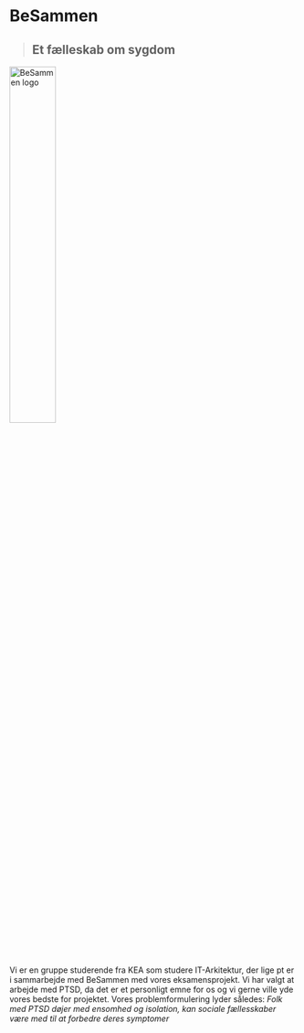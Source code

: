 # BeSammen
> ## Et fælleskab om sygdom

<img src= "https://github.com/nnnidooo/besammen/assets/111958229/f900170e-7a5d-4eb4-ae29-47f34e3c8b9a" alt= "BeSammen logo" width= "40%" height = "40%"> 

Vi er en gruppe studerende fra KEA som studere IT-Arkitektur, der lige pt er i sammarbejde med BeSammen med vores eksamensprojekt.
Vi har valgt at arbejde med PTSD, da det er et personligt emne for os og vi gerne ville yde vores bedste for projektet. 
Vores problemformulering lyder således: *Folk med PTSD døjer med ensomhed og isolation, kan sociale fællesskaber være med til at forbedre deres symptomer*
